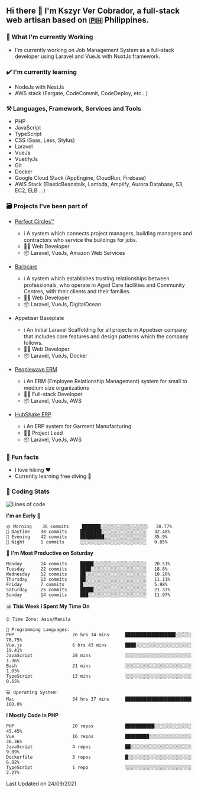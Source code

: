 ## Hi there 👋 I'm Kszyr Ver Cobrador, a full-stack web artisan based on 🇵🇭 Philippines.

### 🚀 What I'm currently Working

- I'm currently working on Job Management System as a full-stack developer using Laravel and VueJs with NuxtJs framework.

### ✔️ I'm currently learning

- NodeJs with NestJs
- AWS stack (Fargate, CodeCommit, CodeDeploy, etc...)

### ⚒️ Languages, Framework, Services and Tools
- PHP
- JavaScript
- TypeScript
- CSS (Saas, Less, Stylus)
- Laravel
- VueJs
- VuetifyJs
- Git
- Docker
- Google Cloud Stack (AppEngine, CloudRun, Firebase)
- AWS Stack (ElasticBeanstalk, Lambda, Amplify, Aurora Database, S3, EC2, ELB ...)


### 🗃 Projects I've been part of

- <a href="https://perfectcircles.com.au/" target="_blank">Perfect Circles™</a>

  - ℹ️ A system which connects project managers, building managers and contractors who service the buildings for jobs.
  - 👨‍💻 Web Developer
  - 📦 Laravel, VueJs, Amazon Web Services

- <a href="https://appetiser.com.au/portfolio/barbcare" target="_blank">Barbcare</a>

  - ℹ️ A system which establishes trusting relationships between professionals, who operate in Aged Care facilities and Community Centres, with their clients and their families.
  - 👨‍💻 Web Developer
  - 📦 Laravel, VueJs, DigitalOcean

- Appetiser Baseplate

  - ℹ️ An Initial Laravel Scaffolding for all projects in Appetiser company that includes core features and design patterns which the company follows.
  - 👨‍💻 Web Developer
  - 📦 Laravel, VueJs, Docker

- <a href="https://peoplewave.co" target="_blank">Peoplewave ERM</a>

  - ℹ️ An ERM (Employee Relationship Management) system for small to medium size organizations
  - 👨‍💻 Full-stack Developer
  - 📦 Laravel, VueJs, AWS

- <a href="https://www.posbang.com/garment-erp" target="_blank">HubShake ERP</a>

  - ℹ️ An ERP system for Garment Manufacturing
  - 👨‍💻 Project Lead
  - 📦 Laravel, VueJs, AWS

### 🌴 Fun facts

- I love hiking ❤️
- Currently learning free diving 🥽

### 🌟 Coding Stats

<!-- WakaTime Stats -->

<!--START_SECTION:waka-->
![Lines of code](https://img.shields.io/badge/From%20Hello%20World%20I%27ve%20Written-518204%20lines%20of%20code-blue)

**I'm an Early 🐤** 

```text
🌞 Morning    36 commits     ███████░░░░░░░░░░░░░░░░░░   30.77% 
🌆 Daytime    38 commits     ████████░░░░░░░░░░░░░░░░░   32.48% 
🌃 Evening    42 commits     █████████░░░░░░░░░░░░░░░░   35.9% 
🌙 Night      1 commits      ░░░░░░░░░░░░░░░░░░░░░░░░░   0.85%

```
📅 **I'm Most Productive on Saturday** 

```text
Monday       24 commits     █████░░░░░░░░░░░░░░░░░░░░   20.51% 
Tuesday      22 commits     ████░░░░░░░░░░░░░░░░░░░░░   18.8% 
Wednesday    12 commits     ██░░░░░░░░░░░░░░░░░░░░░░░   10.26% 
Thursday     13 commits     ██░░░░░░░░░░░░░░░░░░░░░░░   11.11% 
Friday       7 commits      █░░░░░░░░░░░░░░░░░░░░░░░░   5.98% 
Saturday     25 commits     █████░░░░░░░░░░░░░░░░░░░░   21.37% 
Sunday       14 commits     ███░░░░░░░░░░░░░░░░░░░░░░   11.97%

```


📊 **This Week I Spent My Time On** 

```text
⌚︎ Time Zone: Asia/Manila

💬 Programming Languages: 
PHP                      26 hrs 34 mins      ███████████████████░░░░░░   76.75% 
Vue.js                   6 hrs 43 mins       ████░░░░░░░░░░░░░░░░░░░░░   19.41% 
JavaScript               28 mins             ░░░░░░░░░░░░░░░░░░░░░░░░░   1.36% 
Bash                     21 mins             ░░░░░░░░░░░░░░░░░░░░░░░░░   1.03% 
TypeScript               13 mins             ░░░░░░░░░░░░░░░░░░░░░░░░░   0.65%

💻 Operating System: 
Mac                      34 hrs 37 mins      █████████████████████████   100.0%

```

**I Mostly Code in PHP** 

```text
PHP                      20 repos            ███████████░░░░░░░░░░░░░░   45.45% 
Vue                      16 repos            █████████░░░░░░░░░░░░░░░░   36.36% 
JavaScript               4 repos             ██░░░░░░░░░░░░░░░░░░░░░░░   9.09% 
Dockerfile               3 repos             █░░░░░░░░░░░░░░░░░░░░░░░░   6.82% 
TypeScript               1 repo              ░░░░░░░░░░░░░░░░░░░░░░░░░   2.27%

```



 Last Updated on 24/09/2021
<!--END_SECTION:waka-->
